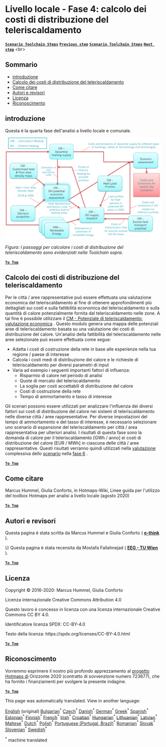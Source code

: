 <h1><a class="anchor" id="local-level---step-4--calculation-of-district-heating-distribution-costs" href="#local-level---step-4--calculation-of-district-heating-distribution-costs"><i class="fa fa-link"></i></a>Livello locale - Fase 4: calcolo dei costi di distribuzione del teleriscaldamento</h1><p> <a href="guide-local-and-municipal-levels#the-hotmaps-scenario-toolchain-different-steps"><strong><code>Scenario Toolchain Steps</code></strong></a> <a href="step-3-calculation-of-costs-of-decentral-heat-supply"><strong><code>Previous step</code></strong></a> <a href="guide-local-and-municipal-levels#the-hotmaps-scenario-toolchain-different-steps"><strong><code>Scenario Toolchain Steps</code></strong></a> <a href="step-5-calculation-of-costs-of-heat-supply-to-district-heating"><strong><code>Next step</code></strong></a> &lt;br&gt;</p><h2><a class="anchor" id="table-of-contents" href="#table-of-contents"><i class="fa fa-link"></i></a> Sommario</h2><ul><li> <a href="#introduction">introduzione</a></li><li> <a href="#calculation-of-district-heating-distribution-costs">Calcolo dei costi di distribuzione del teleriscaldamento</a></li><li> <a href="#how-to-cite">Come citare</a></li><li> <a href="#authors-and-reviewers">Autori e revisori</a></li><li> <a href="#license">Licenza</a></li><li> <a href="#acknowledgement">Riconoscimento</a></li></ul><h2><a class="anchor" id="introduction" href="#introduction"><i class="fa fa-link"></i></a> introduzione</h2><p> Questa è la quarta fase dell&#39;analisi a livello locale e comunale.</p><img src="/en/Step-4-Calculation-of-district-heating-distribution-costs/Hotmaps_Local_Toolchain_Step_4final.png"/><p> <em>Figura: I passaggi per calcolare i costi di distribuzione del teleriscaldamento sono evidenziati nella Toolchain sopra.</em></p><p><ins> <code><strong><a href="#table-of-contents">To Top</a></strong></code></ins></p><h2><a class="anchor" id="calculation-of-district-heating-distribution-costs" href="#calculation-of-district-heating-distribution-costs"><i class="fa fa-link"></i></a> Calcolo dei costi di distribuzione del teleriscaldamento</h2><p> Per le città / aree rappresentative può essere effettuata una valutazione economica del teleriscaldamento al fine di ottenere approfondimenti più dettagliati sui costi e sulla fattibilità economica del teleriscaldamento e sulla quantità di calore potenzialmente fornita dal teleriscaldamento nelle zone. A tal fine è possibile utilizzare il <a href="https://wiki.hotmaps.eu/en/CM-District-heating-potential-economic-assessment">CM - Potenziale di teleriscaldamento: valutazione economica</a> . Questo modulo genera una mappa delle potenziali aree di teleriscaldamento basata su una valutazione dei costi di distribuzione del calore. Un&#39;analisi della fattibilità del teleriscaldamento nelle aree selezionate può essere effettuata come segue:</p><ul><li> Adatta i costi di costruzione della rete in base alle esperienze nella tua regione / paese di interesse</li><li> Calcola i costi medi di distribuzione del calore e le richieste di teleriscaldamento per diversi parametri di input</li><li> Varia ad esempio i seguenti importanti fattori di influenza:<ul><li> Risparmio di calore nel periodo di analisi</li><li> Quote di mercato del teleriscaldamento</li><li> La soglia per costi accettabili di distribuzione del calore</li><li> Costi di costruzione della rete</li><li> Tempo di ammortamento e tasso di interesse</li></ul></li></ul><p> Gli scenari possono essere utilizzati per analizzare l&#39;influenza dei diversi fattori sui costi di distribuzione del calore nei sistemi di teleriscaldamento nelle diverse città / aree rappresentative. Per diverse impostazioni del tempo di ammortamento e del tasso di interesse, è necessario selezionare uno scenario di espansione del teleriscaldamento per città / area rappresentativa per ulteriori analisi. I risultati di questa fase sono la domanda di calore per il teleriscaldamento [GWh / anno] ei costi di distribuzione del calore [EUR / MWh] in ciascuna delle città / aree rappresentative. Questi risultati verranno quindi utilizzati nella <a href="https://wiki.hotmaps.eu/en/CM-Scenario-assessment">valutazione</a> complessiva dello <a href="https://wiki.hotmaps.eu/en/CM-Scenario-assessment">scenario</a> nella <a href="https://wiki.hotmaps.eu/en/Step-6-Assessment-of-scenarios-for-entire-heat-demand-and-supply-for-the-selected-area">fase 6</a> .</p><p><ins> <code><strong><a href="#table-of-contents">To Top</a></strong></code></ins></p><h2><a class="anchor" id="how-to-cite" href="#how-to-cite"><i class="fa fa-link"></i></a> Come citare</h2><p> Marcus Hummel, Giulia Conforto, in Hotmaps-Wiki, Linee guida per l&#39;utilizzo del toolbox Hotmaps per analisi a livello locale (agosto 2020)</p><p><ins> <code><strong><a href="#table-of-contents">To Top</a></strong></code></ins></p><h2><a class="anchor" id="authors-and-reviewers" href="#authors-and-reviewers"><i class="fa fa-link"></i></a> Autori e revisori</h2><p> Questa pagina è stata scritta da Marcus Hummel e Giulia Conforto ( <strong><a href="https://e-think.ac.at">e-think</a></strong> ).</p><p> ☑ Questa pagina è stata recensita da Mostafa Fallahnejad ( <strong><a href="https://eeg.tuwien.ac.at/">EEG - TU Wien</a></strong> ).</p><p> <a href="#table-of-contents"><strong><code>To Top</code></strong></a></p><h2><a class="anchor" id="license" href="#license"><i class="fa fa-link"></i></a> Licenza</h2><p> Copyright © 2016-2020: Marcus Hummel, Giulia Conforto</p><p> Licenza internazionale Creative Commons Attribution 4.0</p><p> Questo lavoro è concesso in licenza con una licenza internazionale Creative Commons CC BY 4.0.</p><p> Identificatore licenza SPDX: CC-BY-4.0</p><p> Testo della licenza: https://spdx.org/licenses/CC-BY-4.0.html</p><p> <a href="#table-of-contents"><strong><code>To Top</code></strong></a></p><h2><a class="anchor" id="acknowledgement" href="#acknowledgement"><i class="fa fa-link"></i></a> Riconoscimento</h2><p> Vorremmo esprimere il nostro più profondo apprezzamento al <a href="https://www.hotmaps-project.eu">progetto Hotmaps di</a> Orizzonte 2020 (contratto di sovvenzione numero 723677), che ha fornito i finanziamenti per svolgere la presente indagine.</p><p><ins> <code><strong><a href="#table-of-contents">To Top</a></strong></code></ins></p>
























<!--- THIS IS A SUPER UNIQUE IDENTIFIER -->

This page was automatically translated. View in another language:

[English](../en/Step-4-Calculation-of-district-heating-distribution-costs) (original) [Bulgarian](../bg/Step-4-Calculation-of-district-heating-distribution-costs)<sup>\*</sup> [Czech](../cs/Step-4-Calculation-of-district-heating-distribution-costs)<sup>\*</sup> [Danish](../da/Step-4-Calculation-of-district-heating-distribution-costs)<sup>\*</sup> [German](../de/Step-4-Calculation-of-district-heating-distribution-costs)<sup>\*</sup> [Greek](../el/Step-4-Calculation-of-district-heating-distribution-costs)<sup>\*</sup> [Spanish](../es/Step-4-Calculation-of-district-heating-distribution-costs)<sup>\*</sup> [Estonian](../et/Step-4-Calculation-of-district-heating-distribution-costs)<sup>\*</sup> [Finnish](../fi/Step-4-Calculation-of-district-heating-distribution-costs)<sup>\*</sup> [French](../fr/Step-4-Calculation-of-district-heating-distribution-costs)<sup>\*</sup> [Irish](../ga/Step-4-Calculation-of-district-heating-distribution-costs)<sup>\*</sup> [Croatian](../hr/Step-4-Calculation-of-district-heating-distribution-costs)<sup>\*</sup> [Hungarian](../hu/Step-4-Calculation-of-district-heating-distribution-costs)<sup>\*</sup>  [Lithuanian](../lt/Step-4-Calculation-of-district-heating-distribution-costs)<sup>\*</sup> [Latvian](../lv/Step-4-Calculation-of-district-heating-distribution-costs)<sup>\*</sup> [Maltese](../mt/Step-4-Calculation-of-district-heating-distribution-costs)<sup>\*</sup> [Dutch](../nl/Step-4-Calculation-of-district-heating-distribution-costs)<sup>\*</sup> [Polish](../pl/Step-4-Calculation-of-district-heating-distribution-costs)<sup>\*</sup> [Portuguese (Portugal, Brazil)](../pt/Step-4-Calculation-of-district-heating-distribution-costs)<sup>\*</sup> [Romanian](../ro/Step-4-Calculation-of-district-heating-distribution-costs)<sup>\*</sup> [Slovak](../sk/Step-4-Calculation-of-district-heating-distribution-costs)<sup>\*</sup> [Slovenian](../sl/Step-4-Calculation-of-district-heating-distribution-costs)<sup>\*</sup> [Swedish](../sv/Step-4-Calculation-of-district-heating-distribution-costs)<sup>\*</sup> 

<sup>\*</sup> machine translated
